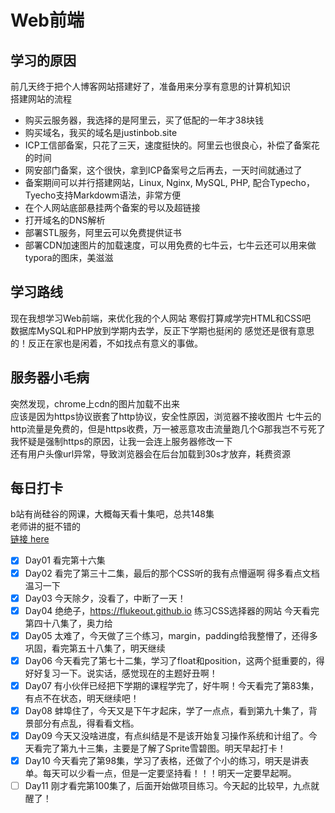 # Web前端
## 学习的原因
前几天终于把个人博客网站搭建好了，准备用来分享有意思的计算机知识  
搭建网站的流程  

* 购买云服务器，我选择的是阿里云，买了低配的一年才38块钱
* 购买域名，我买的域名是justinbob.site
* ICP工信部备案，只花了三天，速度挺快的。阿里云也很良心，补偿了备案花的时间
* 网安部门备案，这个很快，拿到ICP备案号之后再去，一天时间就通过了
* 备案期间可以并行搭建网站，Linux, Nginx, MySQL, PHP, 配合Typecho，Tyecho支持Markdowm语法，非常方便
* 在个人网站底部悬挂两个备案的号以及超链接
* 打开域名的DNS解析
* 部署STL服务，阿里云可以免费提供证书
* 部署CDN加速图片的加载速度，可以用免费的七牛云，七牛云还可以用来做typora的图床，美滋滋

## 学习路线
现在我想学习Web前端，来优化我的个人网站 
寒假打算咸学完HTML和CSS吧  
数据库MySQL和PHP放到学期内去学，反正下学期也挺闲的
感觉还是很有意思的！反正在家也是闲着，不如找点有意义的事做。

## 服务器小毛病
突然发现，chrome上cdn的图片加载不出来  
应该是因为https协议嵌套了http协议，安全性原因，浏览器不接收图片 
七牛云的http流量是免费的，但是https收费，万一被恶意攻击流量跑几个G那我岂不亏死了
我怀疑是强制https的原因，让我一会连上服务器修改一下  
还有用户头像url异常，导致浏览器会在后台加载到30s才放弃，耗费资源

## 每日打卡
b站有尚硅谷的网课，大概每天看十集吧，总共148集  
老师讲的挺不错的  
[链接 here](https://www.bilibili.com/video/BV1XJ411X7Ud?spm_id_from=333.1007.top_right_bar_window_default_collection.content.click)

* [x] Day01 看完第十六集
* [x] Day02 看完了第三十二集，最后的那个CSS听的我有点懵逼啊 得多看点文档温习一下
* [x] Day03 今天除夕，没看了，中断了一天！
* [x] Day04 绝绝子，<https://flukeout.github.io> 练习CSS选择器的网站 今天看完第四十八集了，奥力给
* [x] Day05 太难了，今天做了三个练习，margin，padding给我整懵了，还得多巩固，看完第五十八集了，明天继续
* [x] Day06 今天看完了第七十二集，学习了float和position，这两个挺重要的，得好好复习一下。说实话，感觉现在的主题好丑啊！
* [x] Day07 有小伙伴已经把下学期的课程学完了，好牛啊！今天看完了第83集，有点不在状态，明天继续吧！
* [x] Day08 蚌埠住了，今天又是下午才起床，学了一点点，看到第九十集了，背景部分有点乱，得看看文档。
* [x] Day09 今天又没啥进度，有点纠结是不是该开始复习操作系统和计组了。今天看完了第九十三集，主要是了解了Sprite雪碧图。明天早起打卡！
* [x] Day10 今天看完了第98集，学习了表格，还做了个小的练习，明天是讲表单。每天可以少看一点，但是一定要坚持看！！！明天一定要早起啊。
* [ ] Day11 刚才看完第100集了，后面开始做项目练习。今天起的比较早，九点就醒了！